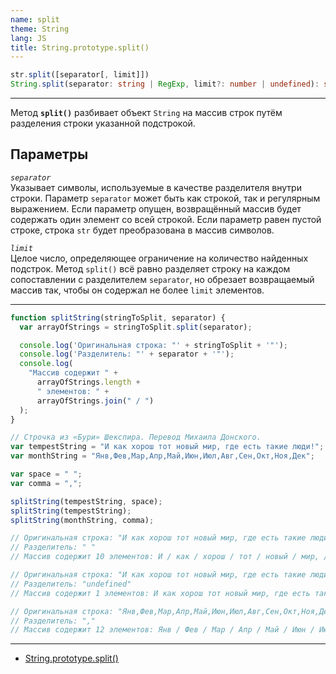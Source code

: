 ```yaml
---
name: split
theme: String
lang: JS
title: String.prototype.split()
---
```


```ts
str.split([separator[, limit]])
String.split(separator: string | RegExp, limit?: number | undefined): string[]
```

---

Метод **`split()`** разбивает объект `String` на массив строк путём разделения строки указанной подстрокой.

## Параметры

_`separator`_<br />
Указывает символы, используемые в качестве разделителя внутри строки. Параметр `separator` может быть как строкой, так и регулярным выражением. Если параметр опущен, возвращённый массив будет содержать один элемент со всей строкой. Если параметр равен пустой строке, строка `str` будет преобразована в массив символов.

_`limit`_<br />
Целое число, определяющее ограничение на количество найденных подстрок. Метод `split()` всё равно разделяет строку на каждом сопоставлении с разделителем `separator`, но обрезает возвращаемый массив так, чтобы он содержал не более `limit` элементов.

---

```js
function splitString(stringToSplit, separator) {
  var arrayOfStrings = stringToSplit.split(separator);

  console.log('Оригинальная строка: "' + stringToSplit + '"');
  console.log('Разделитель: "' + separator + '"');
  console.log(
    "Массив содержит " +
      arrayOfStrings.length +
      " элементов: " +
      arrayOfStrings.join(" / ")
  );
}

// Строчка из «Бури» Шекспира. Перевод Миxаила Донского.
var tempestString = "И как хорош тот новый мир, где есть такие люди!";
var monthString = "Янв,Фев,Мар,Апр,Май,Июн,Июл,Авг,Сен,Окт,Ноя,Дек";

var space = " ";
var comma = ",";

splitString(tempestString, space);
splitString(tempestString);
splitString(monthString, comma);

// Оригинальная строка: "И как хорош тот новый мир, где есть такие люди!"
// Разделитель: " "
// Массив содержит 10 элементов: И / как / хорош / тот / новый / мир, / где / есть / такие / люди!

// Оригинальная строка: "И как хорош тот новый мир, где есть такие люди!"
// Разделитель: "undefined"
// Массив содержит 1 элементов: И как хорош тот новый мир, где есть такие люди!

// Оригинальная строка: "Янв,Фев,Мар,Апр,Май,Июн,Июл,Авг,Сен,Окт,Ноя,Дек"
// Разделитель: ","
// Массив содержит 12 элементов: Янв / Фев / Мар / Апр / Май / Июн / Июл / Авг / Сен / Окт / Ноя / Дек
```

---

- [String.prototype.split()](https://developer.mozilla.org/ru/docs/Web/JavaScript/Reference/Global_Objects/String/split)
